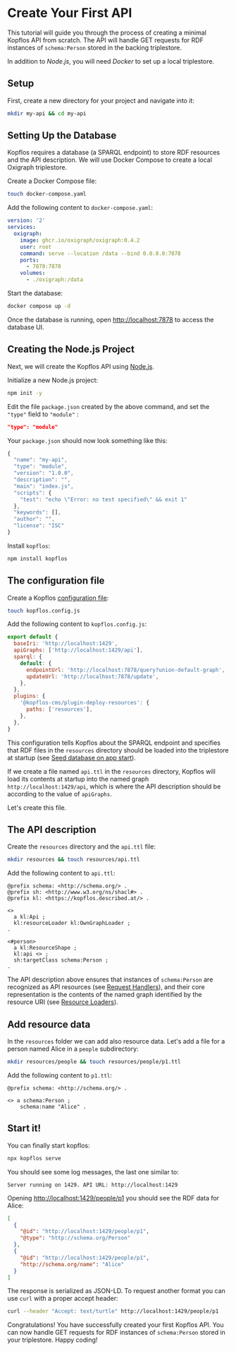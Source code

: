 # Create Your First API

This tutorial will guide you through the process of creating a minimal Kopflos API from scratch. The API will handle GET requests for RDF instances of `schema:Person` stored in the backing triplestore.

In addition to _Node.js_, you will need _Docker_ to set up a local triplestore.


## Setup

First, create a new directory for your project and navigate into it:

```bash 
mkdir my-api && cd my-api
```

## Setting Up the Database

Kopflos requires a database (a SPARQL endpoint) to store RDF resources and the API description. We will use Docker Compose to create a local Oxigraph triplestore.

Create a Docker Compose file:
```bash
touch docker-compose.yaml
```

Add the following content to `docker-compose.yaml`:

```yaml
version: '2'
services:
  oxigraph:
    image: ghcr.io/oxigraph/oxigraph:0.4.2
    user: root
    command: serve --location /data --bind 0.0.0.0:7878
    ports:
      - 7878:7878
    volumes:
      - ./oxigraph:/data
```
Start the database:
```bash
docker compose up -d
```
Once the database is running, open [http://localhost:7878](http://localhost:7878) to access the database UI.


## Creating the Node.js Project

Next, we will create the Kopflos API using [Node.js](http://nodejs.org/).

Initialize a new Node.js project:

```bash
npm init -y
```

Edit the file `package.json` created by the above command, and set the `"type"` field to `"module"` :

```json
"type": "module"
```

Your `package.json` should now look something like this:

```js
{
  "name": "my-api",
  "type": "module",
  "version": "1.0.0",
  "description": "",
  "main": "index.js",
  "scripts": {
    "test": "echo \"Error: no test specified\" && exit 1"
  },
  "keywords": [],
  "author": "",
  "license": "ISC"
}
```
Install `kopflos`:

```bash
npm install kopflos
```

## The configuration file

Create a Kopflos [configuration file](../reference/configuration):
```bash
touch kopflos.config.js
```
Add the following content to `kopflos.config.js`:
```js
export default {
  baseIri: 'http://localhost:1429',
  apiGraphs: ['http://localhost:1429/api'],
  sparql: {
    default: {
      endpointUrl: 'http://localhost:7878/query?union-default-graph',
      updateUrl: 'http://localhost:7878/update',
    },
  },
  plugins: {
    '@kopflos-cms/plugin-deploy-resources': {
      paths: ['resources'],
    },
  },
}
```
This configuration tells Kopflos about the SPARQL endpoint and specifies that RDF files in the `resources` directory should be loaded into the triplestore at startup (see [Seed database on app start](../how-to/seed-database.md)). 

If we create a file named `api.ttl` in the `resources` directory, Kopflos will load its contents at startup into the named graph `http://localhost:1429/api`, which is where the API description should be according to the value of `apiGraphs`.

Let's create this file.


## The API description

Create the `resources` directory and the `api.ttl` file:

```bash
mkdir resources && touch resources/api.ttl
```

Add the following content to `api.ttl`:

```turtle
@prefix schema: <http://schema.org/> .
@prefix sh: <http://www.w3.org/ns/shacl#> .
@prefix kl: <https://kopflos.described.at/> .

<>
  a kl:Api ;
  kl:resourceLoader kl:OwnGraphLoader ;
.

<#person>
  a kl:ResourceShape ;
  kl:api <> ;
  sh:targetClass schema:Person ;
.
```
The API description above ensures that instances of `schema:Person` are
recognized as API resources (see [Request Handlers](../reference/request-handlers)), 
and their core representation is the contents of the named graph identified by the resource URI (see [Resource Loaders](../how-to/resource-loaders)).

## Add resource data
In the `resources` folder we can add also resource data.
Let's add a file for a person named Alice in a `people` subdirectory:
```bash
mkdir resources/people && touch resources/people/p1.ttl
```

Add the following content to `p1.ttl`:

```turtle
@prefix schema: <http://schema.org/> .

<> a schema:Person ;
    schema:name "Alice" .
```

## Start it!
You can finally start kopflos:

```bash
npx kopflos serve
```
You should see some log messages, the last one similar to:
```
Server running on 1429. API URL: http://localhost:1429 
```

Opening [http://localhost:1429/people/p1](http://localhost:1429/people/p1) you should see the RDF data for Alice:

```json
[
  {
    "@id": "http://localhost:1429/people/p1",
    "@type": "http://schema.org/Person"
  },
  {
    "@id": "http://localhost:1429/people/p1",
    "http://schema.org/name": "Alice"
  }
]
```
The response is serialized as JSON-LD. To request another format you can use `curl`
with a proper accept header:

```bash
curl --header "Accept: text/turtle" http://localhost:1429/people/p1
```

Congratulations! You have successfully created your first Kopflos API. You can now handle GET requests for RDF instances of `schema:Person` stored in your triplestore. Happy coding!
